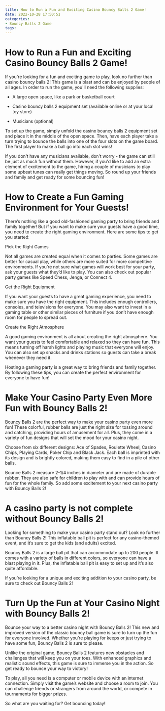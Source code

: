 ```yaml
---
title: How to Run a Fun and Exciting Casino Bouncy Balls 2 Game!
date: 2022-10-28 17:50:51
categories:
- Bouncy Balls 2 Game
tags:
---
```



#  How to Run a Fun and Exciting Casino Bouncy Balls 2 Game!

If you're looking for a fun and exciting game to play, look no further than casino bouncy balls 2! This game is a blast and can be enjoyed by people of all ages. In order to run the game, you'll need the following supplies:

- A large open space, like a park or basketball court

- Casino bouncy balls 2 equipment set (available online or at your local toy store)

- Musicians (optional)

To set up the game, simply unfold the casino bouncy balls 2 equipment set and place it in the middle of the open space. Then, have each player take a turn trying to bounce the balls into one of the four slots on the game board. The first player to make a ball go into each slot wins!

If you don't have any musicians available, don't worry - the game can still be just as much fun without them. However, if you'd like to add an extra element of excitement to the game, hiring a couple of musicians to play some upbeat tunes can really get things moving. So round up your friends and family and get ready for some bouncing fun!

#  How to Create a Fun Gaming Environment for Your Guests!

There’s nothing like a good old-fashioned gaming party to bring friends and family together! But if you want to make sure your guests have a good time, you need to create the right gaming environment. Here are some tips to get you started:

Pick the Right Games

Not all games are created equal when it comes to parties. Some games are better for casual play, while others are more suited for more competitive environments. If you’re not sure what games will work best for your party, ask your guests what they’d like to play. You can also check out popular party games like Speed Chess, Jenga, or Connect 4.

Get the Right Equipment

If you want your guests to have a great gaming experience, you need to make sure you have the right equipment. This includes enough controllers, consoles, and televisions for everyone. You may also want to invest in a gaming table or other similar pieces of furniture if you don’t have enough room for people to spread out.

Create the Right Atmosphere

A good gaming environment is all about creating the right atmosphere. You want your guests to feel comfortable and relaxed so they can have fun. This means turning off harsh lights and playing music that everyone will enjoy. You can also set up snacks and drinks stations so guests can take a break whenever they need it.

Hosting a gaming party is a great way to bring friends and family together. By following these tips, you can create the perfect environment for everyone to have fun!

#  Make Your Casino Party Even More Fun with Bouncy Balls 2!

Bouncy Balls 2 are the perfect way to make your casino party even more fun! These colorful, rubber balls are just the right size for tossing around and catching, providing hours of amusement for all. Plus, they come in a variety of fun designs that will set the mood for your casino night.

Choose from six different designs: Ace of Spades, Roulette Wheel, Casino Chips, Playing Cards, Poker Chip and Black Jack. Each ball is imprinted with its design and is brightly colored, making them easy to find in a pile of other balls.

Bounce Balls 2 measure 2-1/4 inches in diameter and are made of durable rubber. They are also safe for children to play with and can provide hours of fun for the whole family. So add some excitement to your next casino party with Bouncy Balls 2!

#  A casino party is not complete without Bouncy Balls 2!

Looking for something to make your casino party stand out? Look no further than Bouncy Balls 2! This inflatable ball pit is perfect for any casino-themed event, and it’s sure to get the kids (and adults) excited.

Bouncy Balls 2 is a large ball pit that can accommodate up to 200 people. It comes with a variety of balls in different colors, so everyone can have a blast playing in it. Plus, the inflatable ball pit is easy to set up and it’s also quite affordable.

If you’re looking for a unique and exciting addition to your casino party, be sure to check out Bouncy Balls 2!

#  Turn Up the Fun at Your Casino Night with Bouncy Balls 2!

Bounce your way to a better casino night with Bouncy Balls 2! This new and improved version of the classic bouncy ball game is sure to turn up the fun for everyone involved. Whether you’re playing for keeps or just trying to have some fun, Bouncy Balls 2 is sure to please.

Unlike the original game, Bouncy Balls 2 features new obstacles and challenges that will keep you on your toes. With enhanced graphics and realistic sound effects, this game is sure to immerse you in the action. So get ready to bounce your way to victory!

To play, all you need is a computer or mobile device with an internet connection. Simply visit the game’s website and choose a room to join. You can challenge friends or strangers from around the world, or compete in tournaments for bigger prizes.

So what are you waiting for? Get bouncing today!